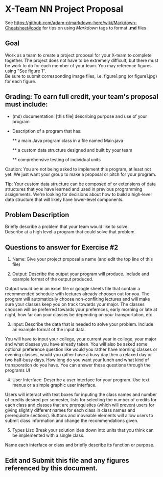 # X-Team NN Project Proposal

See https://github.com/adam-p/markdown-here/wiki/Markdown-Cheatsheet#code for tips on using *Markdown* tags to format __.md__ files

## Goal

Work as a team to create a project proposal for your X-team to complete together.
The project does not have to be extremely difficult,
but there must be work to do for each member of your team.
You may reference figures using "See figure 1".  
Be sure to submit corresponding image files, i.e. figure1.png (or figure1.jpg) for each figure.

## Grading: To earn full credit, your team's proposal must include:

* (md) documentation: [this file] describing purpose and use of your program

* Description of a program that has:

  ** a main Java program class in a file named Main.java
  
  ** a custom data structure designed and built by your team
  
  ** comprehensive testing of individual units
  
 Caution: You are not being asked to implement this program, at least not yet. 
 We just want your group to make a proposal or pitch for your program.
 
 Tip: Your custom data structure can be composed of or extensions of data structures that you have learned and used in previous programming assignments.  We're looking for decisions about how to build a high-level data structure that will likely have lower-level components.

## Problem Description

Briefly describe a problem that your team would like to solve.  
Describe at a high level a program that could solve that problem.

## Questions to answer for Exercise #2

1. Name: Give your project proposal a name (and edit the top line of this file)



2. Output: Describe the output your program will produce.  Include and example format of the output produced.

Output would be in an excel file or google sheets file that contain a recommended schedule with lectures already choosen out for you. The program will automatically choose non-confliting lectures and will make sure your classes keep you on track towards your major. The classes choosen will be preferred towards your prefernces, early morning or late at night, how far can your classes be depending on your transportation, etc.

3. Input: Describe the data that is needed to solve your problem. Include an example format of the input data.

You will have to input your college, your current year in college, your major and what classes you have already taken. You will also be asked some optional preference question like would you rather have morning classes or evening classes, would you rather have a busy day then a relaxed day or two half-busy days. How long do you want your lunch and what kind of transporation do you have. You can answer these questions through the programs UI

4. User Interface: Describe a user interface for your program.  Use text menus or a simple graphic user interface.

Users will interact with text boxes for inputing the class names and number of credits desired per semester, lists for selecting the number of credits for each class and classes that are prerequisites (which will prevent users for giving slightly different 
names for each class in class names and prerequisite sections). Buttons and moveable elements will allow users to submit class information and change the recommendations given. 

5. Types List: Break your solution idea down into units that you think can be implemented with a single class.



Name each interface or class and briefly describe its function or purpose.


## Edit and Submit this file and any figures referenced by this document.

